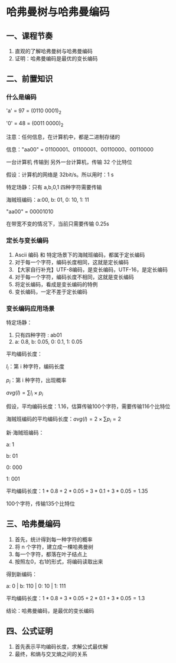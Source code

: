 # 哈弗曼树与哈弗曼编码

## 一、课程节奏

1. 直观的了解哈弗曼树与哈弗曼编码
2. 证明：哈弗曼编码是最优的变长编码



## 二、前置知识

### 什么是编码

'a' = 97 = $(0110\ 0001)_2$

'0' = 48 = $(0011\ 0000)_2$

注意：任何信息，在计算机中，都是二进制存储的



信息："aa00" = $01100001、01100001、00110000、00110000$

一台计算机   传输到  另外一台计算机，传输 32 个比特位

假设：计算机的网络是 32bit/s。所以用时：1 s



特定场静：只有 a,b,0,1 四种字符需要传输

海贼班编码：a:00, b: 01, 0: 10, 1: 11

"aa00" = 00001010

在带宽不变的情况下，当前只需要传输 0.25s



### 定长与变长编码

1. Ascii 编码 和 特定场景下的海贼班编码，都属于定长编码
2. 对于每一个字符，编码长度相同，这就是定长编码
3. 【大家自行补充】UTF-8编码，是变长编码，UTF-16，是定长编码
4. 对于每一个字符，编码长度不相同，这就是变长编码
5. 将定长编码，看成是变长编码的特例
6. 变长编码，一定不差于定长编码



### 变长编码应用场景

特定场静：

1. 只有四种字符 : ab01
2. a: 0.8, b: 0.05, 0: 0.1, 1: 0.05

平均编码长度：

$l_i$：第 i 种字符，编码长度

$p_i$：第 i 种字符，出现概率

$avg(l) = \sum{l_i}\times{p_i}$



假设，平均编码长度：1.16，估算传输100个字符，需要传输116个比特位



海贼班编码的平均编码长度：$avg(l) = 2\times\sum{p_i}=2$



新·海贼班编码：

a: 1

b: 01

0: 000

1: 001



平均编码长度：$1*0.8+2*0.05+3*0.1+3*0.05=1.35$



100个字符，传输135个比特位



## 三、哈弗曼编码

1. 首先，统计得到每一种字符的概率
2. 将 n 个字符，建立成一棵哈弗曼树
3. 每一个字符，都落在叶子结点上
4. 按照左0，右1的形式，将编码读取出来



得到新编码：

a: 0 | b: 110 | 0: 10 | 1: 111

平均编码长度：$1*0.8+3*0.05+2*0.1+3*0.05=1.3$



结论：哈弗曼编码，是最优的变长编码



## 四、公式证明

1. 首先表示平均编码长度，求解公式最优解
2. 最终，和熵与交叉熵之间的关系



